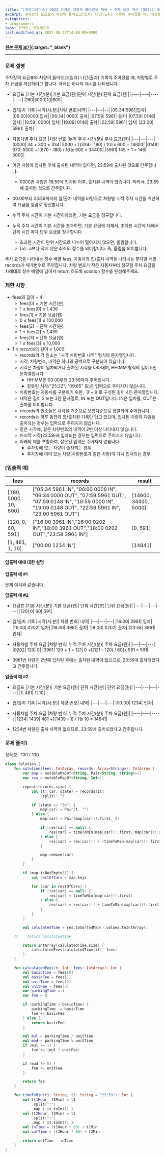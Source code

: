 ```yaml
---
title: "[프로그래머스] 2022 카카오 개발자 블라인드 채용 > 주차 요금 계산 (92341)(Kotlin)"
excerpt: 주차장의 요금표와 차량이 들어오고(입차) 나간(출차) 기록이 주어졌을 때, 차량별로 주차 요금을 계산하려고 합니다. 아래는 하나의 예시를 나타냅니다.
categories:
- programmers
tags: 카카오, 코딩테스트
last_modified_at: 2022-06-27T14:00:00+0900
---
```


**[원본 문제 보기](https://programmers.co.kr/learn/courses/30/lessons/92341?language=kotlin){:target="_blank"}**

***

### 문제 설명

주차장의 요금표와 차량이 들어오고(입차) 나간(출차) 기록이 주어졌을 때, 차량별로 주차 요금을 계산하려고 합니다. 아래는 하나의 예시를 나타냅니다.

+ 요금표
|기본 시간(분)|기본 요금(원)|단위 시간(분)|단위 요금(원)|
|----|----|----|----|
|180|5000|10|600|
 
+ 입/출차 기록
|시각(시:분)|차량 번호|내역|
|---|---|--|
|05:34|5961|입차|
|06:00|0000|입차|
|06:34|	0000|	출차|
|07:59|	5961|	출차|
|07:59|	0148|	입차|
|18:59|	0000|	입차|
|19:09|	0148|	출차|
|22:59|	5961|	입차|
|23:00|	5961|	출차|
 
+ 자동차별 주차 요금
|차량 번호	|누적 주차 시간(분)|	주차 요금(원)|
|---|---|---|
|0000|	34 + 300 = 334|	5000 + ⌈(334 - 180) / 10⌉ x 600 = 14600|
|0148|	670|	5000 +⌈(670 - 180) / 10⌉x 600 = 34400|
|5961|	145 + 1 = 146|	5000|

+ 어떤 차량이 입차된 후에 출차된 내역이 없다면, 23:59에 출차된 것으로 간주합니다.
    - 0000번 차량은 18:59에 입차된 이후, 출차된 내역이 없습니다. 따라서, 23:59에 출차된 것으로 간주합니다.
+ 00:00부터 23:59까지의 입/출차 내역을 바탕으로 차량별 누적 주차 시간을 계산하여 요금을 일괄로 정산합니다.
+ 누적 주차 시간이 기본 시간이하라면, 기본 요금을 청구합니다.
+ 누적 주차 시간이 기본 시간을 초과하면, 기본 요금에 더해서, 초과한 시간에 대해서 단위 시간 마다 단위 요금을 청구합니다.
    - 초과한 시간이 단위 시간으로 나누어 떨어지지 않으면, 올림합니다.
    - ⌈a⌉ : a보다 작지 않은 최소의 정수를 의미합니다. 즉, 올림을 의미합니다.

주차 요금을 나타내는 정수 배열 fees, 자동차의 입/출차 내역을 나타내는 문자열 배열 records가 매개변수로 주어집니다. 차량 번호가 작은 자동차부터 청구할 주차 요금을 차례대로 정수 배열에 담아서 return 하도록 solution 함수를 완성해주세요.





### 제한 사항
+ fees의 길이 = 4
    - fees[0] = 기본 시간(분)
    - 1 ≤ fees[0] ≤ 1,439
    - fees[1] = 기본 요금(원)
    - 0 ≤ fees[1] ≤ 100,000
    - fees[2] = 단위 시간(분)
    - 1 ≤ fees[2] ≤ 1,439
    - fees[3] = 단위 요금(원)
    - 1 ≤ fees[3] ≤ 10,000
+ 1 ≤ records의 길이 ≤ 1,000
    - records의 각 원소는 "시각 차량번호 내역" 형식의 문자열입니다.
    - 시각, 차량번호, 내역은 하나의 공백으로 구분되어 있습니다.
    - 시각은 차량이 입차되거나 출차된 시각을 나타내며, HH:MM 형식의 길이 5인 문자열입니다.
        * HH:MM은 00:00부터 23:59까지 주어집니다.
        * 잘못된 시각("25:22", "09:65" 등)은 입력으로 주어지지 않습니다.
    - 차량번호는 자동차를 구분하기 위한, `0'~'9'로 구성된 길이 4인 문자열입니다.
    - 내역은 길이 2 또는 3인 문자열로, IN 또는 OUT입니다. IN은 입차를, OUT은 출차를 의미합니다.
    - records의 원소들은 시각을 기준으로 오름차순으로 정렬되어 주어집니다.
    - records는 하루 동안의 입/출차된 기록만 담고 있으며, 입차된 차량이 다음날 출차되는 경우는 입력으로 주어지지 않습니다.
    - 같은 시각에, 같은 차량번호의 내역이 2번 이상 나타내지 않습니다.
    - 마지막 시각(23:59)에 입차되는 경우는 입력으로 주어지지 않습니다.
    - 아래의 예를 포함하여, 잘못된 입력은 주어지지 않습니다.
        * 주차장에 없는 차량이 출차되는 경우
        * 주차장에 이미 있는 차량(차량번호가 같은 차량)이 다시 입차되는 경우





### **[입출력 예]**

|fees|	records|	result|
|----|----|----|
|[180, 5000, 10, 600]|	["05:34 5961 IN", "06:00 0000 IN", "06:34 0000 OUT", "07:59 5961 OUT", "07:59 0148 IN", "18:59 0000 IN", "19:09 0148 OUT", "22:59 5961 IN", "23:00 5961 OUT"]|	[14600, 34400, 5000]|
|[120, 0, 60, 591]|	["16:00 3961 IN","16:00 0202 IN","18:00 3961 OUT","18:00 0202 OUT","23:58 3961 IN"]|	[0, 591]|
|[1, 461, 1, 10]|	["00:00 1234 IN"]|	[14841]|







#### **입출력 예에 대한 설명**

**입출력 예 #1**

문제 예시와 같습니다.

**입출력 예 #2**

+ 요금표
|기본 시간(분)|	기본 요금(원)|	단위 시간(분)|	단위 요금(원)|
|---|---|---|---|
|120|	0|	60|	591|
 
+ 입/출차 기록
|시각(시:분)|	차량 번호|	내역|
|---|---|---|
|16:00|	3961|	입차|
|16:00|	0202|	입차|
|18:00|	3961|	출차|
|18:00|	0202|	출차|
|23:58|	3961|	입차|
 
+ 자동차별 주차 요금
|차량 번호|	누적 주차 시간(분)|	주차 요금(원)|
|---|---|---|
|0202|	120|	0|
|3961|	120 + 1 = 121|	0 +⌈(121 - 120) / 60⌉x 591 = 591|
+ 3961번 차량은 2번째 입차된 후에는 출차된 내역이 없으므로, 23:59에 출차되었다고 간주합니다.

**입출력 예 #2**

+ 요금표
|기본 시간(분)|	기본 요금(원)|	단위 시간(분)|	단위 요금(원)|
|---|---|---|---|
|1|	461|	1|	10|
 
+ 입/출차 기록
|시각(시:분)|	차량 번호|	내역|
|---|---|---|
|00:00|	1234|	입차|
 
+ 자동차별 주차 요금
|차량 번호|	누적 주차 시간(분)|	주차 요금(원)|
|----|----|----|
|1234|	1439|	461 +⌈(1439 - 1) / 1⌉x 10 = 14841|
+ 1234번 차량은 출차 내역이 없으므로, 23:59에 출차되었다고 간주합니다.



### 문제 풀이1

정확성 : 100 / 100<br/>

```kotlin
class Solution {
    fun solution(fees: IntArray, records: Array<String>): IntArray {
        var map = mutableMapOf<String, Pair<String, String>>()
        var res = mutableMapOf<String, Int>()

        repeat(records.size) {
            val (t, car, state) = records[it]
                .split(" ")

            if (state == "IN") {
                map[car] = Pair(t, "")
            } else {
                map[car] = Pair(map[car]!!.first, t)

                if (res[car] == null) {
                    res[car] = timeToMin(map[car]!!.first, map[car]!!.second)
                } else {
                    res[car] = res[car]!! + (timeToMin(map[car]!!.first, map[car]!!.second))
                }

                map.remove(car)
            }
        }

        if (map.isNotEmpty()) {
            val restOfCars = map.keys

            for (car in restOfCars) {
                if (res[car] == null) {
                    res[car] = timeToMin(map[car]!!.first)
                } else {
                    res[car] = res[car]!! + timeToMin(map[car]!!.first)
                }
            }
        }

        val calulatedTime = res.toSortedMap().values.toIntArray()

    //    return calulatedTime

        return IntArray(calulatedTime.size) {
            calculatedFees(calulatedTime[it], fees)
        }
    }

    fun calculatedFees(t: Int, fees: IntArray): Int {
        val basicTime = fees[0]
        val basicFee = fees[1]
        val unitTime = fees[2]
        val unitFee = fees[3]
        var parkingTime = t
        var fee = 0

        if (parkingTime > basicTime) {
            parkingTime -= basicTime
            fee += basicFee
        } else {
            return basicFee
        }

        val mul = parkingTime / unitTime
        val mod = parkingTime % unitTime
        if (mul >= 1) {
            fee += (mul * unitFee)
        }

        if (mod != 0) {
            fee += unitFee
        }

        return fee
    }

    fun timeToMin(t1: String, t2: String = "23:59"): Int {
        val (t1Hour, t1Min) = t1
            .split(":")
            .map { it.toInt() }
        val (t2Hour, t2Min) = t2
            .split(":")
            .map { it.toInt() }
        val inTime = (t1Hour * 60) + t1Min
        val outTime = (t2Hour * 60) + t2Min

        return outTime - inTime
    }
}
```
